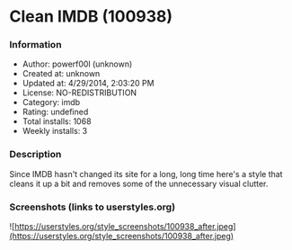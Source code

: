 # Clean IMDB (100938)

### Information
- Author: powerf00l (unknown)
- Created at: unknown
- Updated at: 4/29/2014, 2:03:20 PM
- License: NO-REDISTRIBUTION
- Category: imdb
- Rating: undefined
- Total installs: 1068
- Weekly installs: 3


### Description
Since IMDB hasn't changed its site for a long, long time here's a style that cleans it up a bit and removes some of the unnecessary visual clutter.


### Screenshots (links to userstyles.org)
![https://userstyles.org/style_screenshots/100938_after.jpeg](https://userstyles.org/style_screenshots/100938_after.jpeg)


